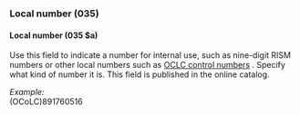 ### Local number (035)

#### Local number (035 $a)
Use this field to indicate a number for internal use, such as nine-digit RISM numbers or other local numbers such as [OCLC control numbers](https://help.oclc.org/Metadata_Services/WorldShare_Collection_Manager/Choose_your_Collection_Manager_workflow/Data_sync_collections/Prepare_your_data/30035_field_and_OCLC_control_numbers) . Specify what kind of number it is. This field is published in the online catalog.

_Example:_  
(OCoLC)891760516
